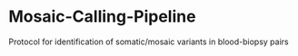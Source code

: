# Mosaic-Calling-Pipeline
Protocol for identification of somatic/mosaic variants in blood-biopsy pairs
